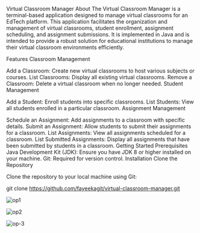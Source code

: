 Virtual Classroom Manager
About
The Virtual Classroom Manager is a terminal-based application designed to manage virtual classrooms for an EdTech platform. This application facilitates the organization and management of virtual classrooms, student enrollment, assignment scheduling, and assignment submissions. It is implemented in Java and is intended to provide a robust solution for educational institutions to manage their virtual classroom environments efficiently.

Features
Classroom Management

Add a Classroom: Create new virtual classrooms to host various subjects or courses.
List Classrooms: Display all existing virtual classrooms.
Remove a Classroom: Delete a virtual classroom when no longer needed.
Student Management

Add a Student: Enroll students into specific classrooms.
List Students: View all students enrolled in a particular classroom.
Assignment Management

Schedule an Assignment: Add assignments to a classroom with specific details.
Submit an Assignment: Allow students to submit their assignments for a classroom.
List Assignments: View all assignments scheduled for a classroom.
List Submitted Assignments: Display all assignments that have been submitted by students in a classroom.
Getting Started
Prerequisites
Java Development Kit (JDK): Ensure you have JDK 8 or higher installed on your machine.
Git: Required for version control.
Installation
Clone the Repository

Clone the repository to your local machine using Git:

git clone https://github.com/fayeekagit/virtual-classroom-manager.git

![op1](https://github.com/user-attachments/assets/abb54ef1-bd93-4e34-86a8-10e003a30ce0)

![op2](https://github.com/user-attachments/assets/6c99a4f3-c8a9-4b90-83b5-ad771af91bc6)

![op-3](https://github.com/user-attachments/assets/dd7b539b-ee6b-42e0-a8c6-3f436cc752b4)


